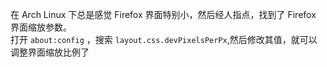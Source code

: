 在 Arch Linux 下总是感觉 Firefox 界面特别小，然后经人指点，找到了 Firefox 界面缩放参数。<br>
打开 `about:config` ，搜索 `layout.css.devPixelsPerPx`,然后修改其值，就可以调整界面缩放比例了
